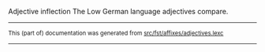 Adjective inflection
The Low German language adjectives compare.

* * *

<small>This (part of) documentation was generated from [src/fst/affixes/adjectives.lexc](https://github.com/giellalt/lang-nds/blob/main/src/fst/affixes/adjectives.lexc)</small>

---

